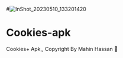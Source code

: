 #![InShot_20230510_133201420](https://github.com/Termuxmasud404/Cookies-apk/assets/118968969/72280273-b0fd-4a93-b351-b425343b50c8)





# Cookies-apk
Cookies+ Apk,, Copyright By Mahin Hassan 🙂
